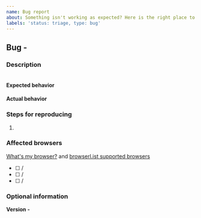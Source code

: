 ```yaml
---
name: Bug report
about: Something isn't working as expected? Here is the right place to report
labels: 'status: triage, type: bug'
---
```


## Bug - <!-- Short description -->

### Description

<!-- Long description -->

![<!-- Screenshot (if applicable) -->](<!-- Screenshot URL -->)

#### Expected behavior

<!-- Expected behavior -->

#### Actual behavior

<!-- Actual behavior -->

### Steps for reproducing

<!-- Please create a reduced test case in CodeSandbox - https://codesandbox.io/s/github/carbon-design-system/ibm-security/tree/dev/examples/codesandbox -->

1. <!-- List of steps for reproducing -->

### Affected browsers

[What's my browser?](http://www.whatsmyua.com) and [browserl.ist supported browsers](https://github.com/carbon-design-system/ibm-security/blob/master/package.json#L174-L178)

- [ ] <!-- Chrome 50 on Mac OSX 10 --> / <!-- Development, production -->
- [ ] <!-- Chrome 50 on Windows 10 --> / <!-- Development, production -->
- [ ] <!-- Firefox 50 on Mac OSX 10 --> / <!-- Development, production -->

### Optional information

**Version -** <!-- Version -->
